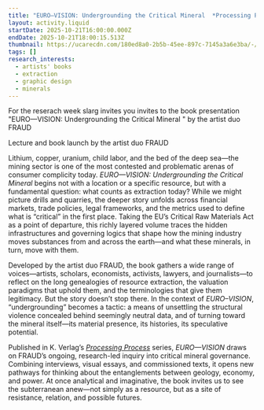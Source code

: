 ```yaml
---
title: "EURO—VISION: Undergrounding the Critical Mineral  *Processing Process*"
layout: activity.liquid
startDate: 2025-10-21T16:00:00.000Z
endDate: 2025-10-21T18:00:15.513Z
thumbnail: https://ucarecdn.com/180ed8a0-2b5b-45ee-897c-7145a3a6e3ba/-/crop/395x562/205,111/-/preview/
tags: []
research_interests:
  - artists' books
  - extraction
  - graphic design
  - minerals
---
```

For the reserach week slarg invites you invites  to the book presentation  "EURO—VISION: Undergrounding the Critical Mineral " by  the artist duo FRAUD

 Lecture and book launch by the artist duo FRAUD

Lithium, copper, uranium, child labor, and the bed of the deep sea—the mining sector is one of the most contested and problematic arenas of consumer complicity today. *EURO—VISION: Undergrounding the Critical Mineral* begins not with a location or a specific resource, but with a fundamental question: what counts as extraction today? While we might picture drills and quarries, the deeper story unfolds across financial markets, trade policies, legal frameworks, and the metrics used to define what is “critical” in the first place. Taking the EU’s Critical Raw Materials Act as a point of departure, this richly layered volume traces the hidden infrastructures and governing logics that shape how the mining industry moves substances from and across the earth—and what these minerals, in turn, move with them.

Developed by the artist duo FRAUD, the book gathers a wide range of voices—artists, scholars, economists, activists, lawyers, and journalists—to reflect on the long genealogies of resource extraction, the valuation paradigms that uphold them, and the terminologies that give them legitimacy. But the story doesn’t stop there. In the context of *EURO–VISION*, “undergrounding” becomes a tactic: a means of unsettling the structural violence concealed behind seemingly neutral data, and of turning toward the mineral itself—its material presence, its histories, its speculative potential.

Published in K. Verlag’s *[Processing Process](https://kverlag.com/collections/processing-process)* series, *EURO—VISION* draws on FRAUD’s ongoing, research-led inquiry into critical mineral governance. Combining interviews, visual essays, and commissioned texts, it opens new pathways for thinking about the entanglements between geology, economy, and power. At once analytical and imaginative, the book invites us to see the subterranean anew—not simply as a resource, but as a site of resistance, relation, and possible futures.